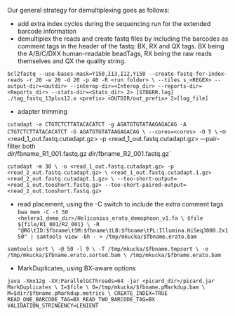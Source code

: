 Our general strategy for demultiplexing goes as follows:

- add extra index cycles during the sequencing run for the extended barcode information
- demultiplex the reads and create fastq files by including the barcodes as comment tags in the header of the fastq: BX, RX and QX tags. BX being the A/B/C/DXX human-readable beadTags, RX being the raw reads themselves and QX the quality string.

`bcl2fastq --use-bases-mask=Y150,I13,I12,Y150 --create-fastq-for-index-reads -r 20 -w 20 -d 20 -p 40 -R <run folder> \
--tiles s_<REGEX> --output-dir=<outdir> --interop-dir=<Interop_dir> --reports-dir=<Reports_dir> --stats-dir=<Stats_dir> 2> [STDERR.log]
./tag_fastq_13plus12.o <prefix> <OUTDIR/out_prefix> 2>[log_file]`

- adapter trimming 

`cutadapt -a CTGTCTCTTATACACATCT -g AGATGTGTATAAGAGACAG -A CTGTCTCTTATACACATCT -G AGATGTGTATAAGAGACAG \
        --cores=<cores> -O 5 \`
        -o <read_1_out.fastq.cutadapt.gz> -p <read_1_out.fastq.cutadapt.gz> --pair-filter both \
        $dir/$fbname\_R1_001.fastq.gz $dir/$fbname\_R2_001.fastq.gz`

`cutadapt -m 30 \
        -o <read_1_out.fastq.cutadapt.gz> -p <read_2_out.fastq.cutadapt.gz> \
        <read_1_out.fastq.cutadapt.1.gz> <read_2_out.fastq.cutadapt.1.gz> \
        --too-short-output=<read_1_out.tooshort.fastq.gz> --too-short-paired-output=<read_2_out.tooshort.fastq.gz>`

- read placement, using the -C switch to include the extra comment tags
`bwa mem -C -t 50 <helera1_demo_dir>/Heliconius_erato_demophoon_v1.fa \
        $file ${file/R1_001/R2_001} \
        -R "@RG\tID:$fbname\tSM:$fbname\tLB:$fbname\tPL:Illumina.HiSeq3000.2x150" |
        samtools view -bh - > /tmp/mkucka/$fbname.erato.bam`

`samtools sort \
        -@ 50 -l 9 \
        -T /tmp/mkucka/$fbname.tmpsort \
        -o /tmp/mkucka/$fbname.erato.sorted.bam \
        /tmp/mkucka/$fbname.erato.bam`

- MarkDuplicates, using BX-aware options

`java -Xmx12g -XX:ParallelGCThreads=64 -jar <picard_dir>/picard.jar MarkDuplicates \
        I=$file \
        O=/tmp/mkucka/$fbname.pMarkdup.bam \
        M=$dir/$fbname.pMarkdup.metrics \
CREATE_INDEX=TRUE READ_ONE_BARCODE_TAG=BX READ_TWO_BARCODE_TAG=BX VALIDATION_STRINGENCY=LENIENT`
